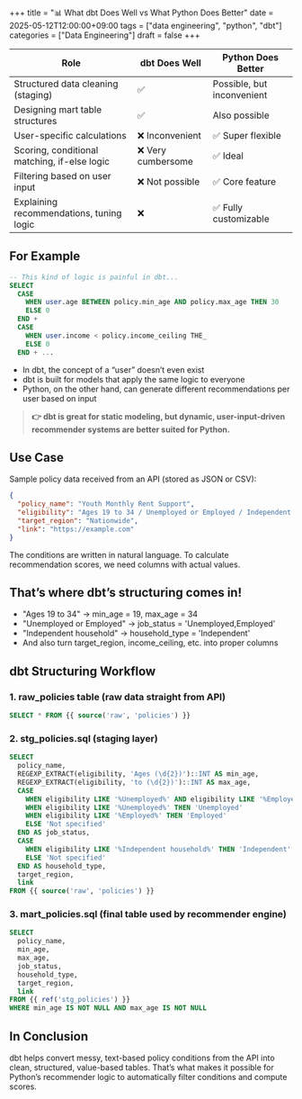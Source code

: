 +++
title = "📊 What dbt Does Well vs What Python Does Better"
date = 2025-05-12T12:00:00+09:00
tags = ["data engineering", "python", "dbt"]
categories = ["Data Engineering"]
draft = false
+++

| Role | dbt Does Well | Python Does Better |
|------|----------------|---------------------|
| Structured data cleaning (staging) | ✅ | Possible, but inconvenient |
| Designing mart table structures | ✅ | Also possible |
| User-specific calculations | ❌ Inconvenient | ✅ Super flexible |
| Scoring, conditional matching, if-else logic | ❌ Very cumbersome | ✅ Ideal |
| Filtering based on user input | ❌ Not possible | ✅ Core feature |
| Explaining recommendations, tuning logic | ❌ | ✅ Fully customizable |

## For Example

```sql
-- This kind of logic is painful in dbt...
SELECT
  CASE 
    WHEN user.age BETWEEN policy.min_age AND policy.max_age THEN 30
    ELSE 0
  END +
  CASE 
    WHEN user.income < policy.income_ceiling THE_
    ELSE 0
  END + ...
```
- In dbt, the concept of a “user” doesn’t even exist
- dbt is built for models that apply the same logic to everyone
- Python, on the other hand, can generate different recommendations per user based on input

> **👉 dbt is great for static modeling, but dynamic, user-input-driven recommender systems are better suited for Python.**

## Use Case 
Sample policy data received from an API (stored as JSON or CSV):
```json
{
  "policy_name": "Youth Monthly Rent Support",
  "eligibility": "Ages 19 to 34 / Unemployed or Employed / Independent household",
  "target_region": "Nationwide",
  "link": "https://example.com"
}
```
The conditions are written in natural language.
To calculate recommendation scores, we need columns with actual values.

## That’s where dbt’s structuring comes in!
- "Ages 19 to 34" → min_age = 19, max_age = 34  
- "Unemployed or Employed" → job_status = 'Unemployed,Employed'  
- "Independent household" → household_type = 'Independent'  
- And also turn target_region, income_ceiling, etc. into proper columns  

## dbt Structuring Workflow
### 1. raw_policies table (raw data straight from API)
```sql
SELECT * FROM {{ source('raw', 'policies') }}
```

### 2. stg_policies.sql (staging layer)
```sql
SELECT
  policy_name,
  REGEXP_EXTRACT(eligibility, 'Ages (\d{2})')::INT AS min_age,
  REGEXP_EXTRACT(eligibility, 'to (\d{2})')::INT AS max_age,
  CASE
    WHEN eligibility LIKE '%Unemployed%' AND eligibility LIKE '%Employed%' THEN 'Unemployed,Employed'
    WHEN eligibility LIKE '%Unemployed%' THEN 'Unemployed'
    WHEN eligibility LIKE '%Employed%' THEN 'Employed'
    ELSE 'Not specified'
  END AS job_status,
  CASE
    WHEN eligibility LIKE '%Independent household%' THEN 'Independent'
    ELSE 'Not specified'
  END AS household_type,
  target_region,
  link
FROM {{ source('raw', 'policies') }}
```

### 3. mart_policies.sql (final table used by recommender engine)
```sql
SELECT
  policy_name,
  min_age,
  max_age,
  job_status,
  household_type,
  target_region,
  link
FROM {{ ref('stg_policies') }}
WHERE min_age IS NOT NULL AND max_age IS NOT NULL
```

## In Conclusion
dbt helps convert messy, text-based policy conditions from the API into clean, structured, value-based tables.
That’s what makes it possible for Python’s recommender logic to automatically filter conditions and compute scores.
